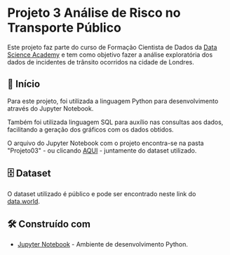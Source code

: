 # Projeto 3 Análise de Risco no Transporte Público

Este projeto faz parte do curso de Formação Cientista de Dados da [Data Science Academy](https://www.datascienceacademy.com.br/) e tem como objetivo fazer a análise exploratória dos dados de incidentes de trânsito ocorridos na cidade de Londres.

## 🚀 Início

Para este projeto, foi utilizada a linguagem Python para desenvolvimento através do Jupyter Notebook.

Também foi utilizada linguagem SQL para auxílio nas consultas aos dados, facilitando a geração dos gráficos com os dados obtidos.

O arquivo do Jupyter Notebook com o projeto encontra-se na pasta "Projeto03" - ou clicando [AQUI](https://github.com/lucasfgarcez/Projeto-3-Analise-Transporte-Publico/blob/main/Projeto03/Projeto03.ipynb) - juntamente do dataset utilizado.


## 🗄️ Dataset

O dataset utilizado é público e pode ser encontrado neste link do [data.world](https://data.world/makeovermonday/2018w51).

## 🛠️ Construído com

* [Jupyter Notebook](https://jupyter.org/) - Ambiente de desenvolvimento Python.
